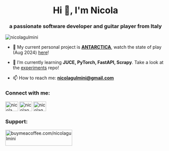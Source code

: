 <h1 align="center">Hi 👋, I'm Nicola</h1>
<h3 align="center">a passionate software developer and guitar player from Italy</h3>

<p align="left"> <img src="https://komarev.com/ghpvc/?username=nicolagulmini&label=Profile%20views&color=0e75b6&style=flat" alt="nicolagulmini" /> </p>

- 🔭 My current personal project is [**ANTARCTICA**](https://github.com/nicolagulmini/plugins/tree/main/ANTARCTICA), watch the state of play (Aug 2024) [here](https://www.youtube.com/watch?v=fd3KFXBRHJo)!

- 🌱 I’m currently learning **JUCE, PyTorch, FastAPI, Scrapy**. Take a look at the [experiments](https://github.com/nicolagulmini/experiments) repo! 

- 📫 How to reach me: **nicolagulmini@gmail.com**

<h3 align="left">Connect with me:</h3>
<p align="left">
<a href="https://www.linkedin.com/in/nicolagulmini/" target="blank"><img align="center" src="https://raw.githubusercontent.com/rahuldkjain/github-profile-readme-generator/master/src/images/icons/Social/linked-in-alt.svg" alt="nicola gulmini" height="30" width="40" /></a>
<a href="https://instagram.com/nicolagulmini" target="blank"><img align="center" src="https://raw.githubusercontent.com/rahuldkjain/github-profile-readme-generator/master/src/images/icons/Social/instagram.svg" alt="nicolagulmini" height="30" width="40" /></a>
<a href="https://www.youtube.com/@NicolaGulmini" target="blank"><img align="center" src="https://raw.githubusercontent.com/rahuldkjain/github-profile-readme-generator/master/src/images/icons/Social/youtube.svg" alt="nicolagulmini" height="30" width="40" /></a>
</p>

<h3 align="left">Support:</h3>
<p><a href="https://buymeacoffee.com/nicolagulmini"> <img align="left" src="https://cdn.buymeacoffee.com/buttons/v2/default-yellow.png" height="50" width="210" alt="buymeacoffee.com/nicolagulmini" /></a></p><br><br>

